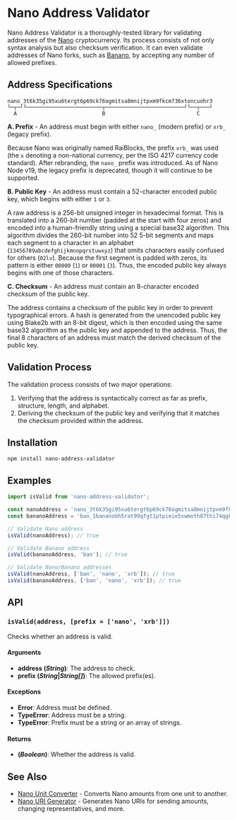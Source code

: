 # Nano Address Validator

Nano Address Validator is a thoroughly-tested library for validating addresses of the [Nano](https://nano.org/en) cryptocurrency. Its process consists of not only syntax analysis but also checksum verification. It can even validate addresses of Nano forks, such as [Banano](https://banano.cc/), by accepting any number of allowed prefixes.

## Address Specifications

```
nano_3t6k35gi95xu6tergt6p69ck76ogmitsa8mnijtpxm9fkcm736xtoncuohr3
└─┬─┘└────────────────────────┬─────────────────────────┘└──┬───┘
  A                           B                             C
```

**A. Prefix** - An address must begin with either `nano_` (modern prefix) or `xrb_` (legacy prefix).

Because Nano was originally named RaiBlocks, the prefix `xrb_` was used (the `x` denoting a non-national currency, per the ISO 4217 currency code standard). After rebranding, the `nano_` prefix was introduced. As of Nano Node v19, the legacy prefix is deprecated, though it will continue to be supported.

**B. Public Key** - An address must contain a 52-character encoded public key, which begins with either `1` or `3`.

A raw address is a 256-bit unsigned integer in hexadecimal format. This is translated into a 260-bit number (padded at the start with four zeros) and encoded into a human-friendly string using a special base32 algorithm. This algorithm divides the 260-bit number into 52 5-bit segments and maps each segment to a character in an alphabet (`13456789abcdefghijkmnopqrstuwxyz`) that omits characters easily confused for others (`02lv`). Because the first segment is padded with zeros, its pattern is either `00000` (`1`) or `00001` (`3`). Thus, the encoded public key always begins with one of those characters.

**C. Checksum** - An address must contain an 8-character encoded checksum of the public key.

The address contains a checksum of the public key in order to prevent typographical errors. A hash is generated from the unencoded public key using Blake2b with an 8-bit digest, which is then encoded using the same base32 algorithm as the public key and appended to the address. Thus, the final 8 characters of an address must match the derived checksum of the public key.

## Validation Process

The validation process consists of two major operations:

1. Verifying that the address is syntactically correct as far as prefix, structure, length, and alphabet.
2. Deriving the checksum of the public key and verifying that it matches the checksum provided within the address.

## Installation

```
npm install nano-address-validator
```

## Examples

```js
import isValid from 'nano-address-validator';

const nanoAddress = 'nano_3t6k35gi95xu6tergt6p69ck76ogmitsa8mnijtpxm9fkcm736xtoncuohr3';
const bananoAddress = 'ban_1bananobh5rat99qfgt1ptpieie5swmoth87thi74qgbfrij7dcgjiij94xr';

// Validate Nano address
isValid(nanoAddress); // true

// Validate Banano address
isValid(bananoAddress, 'ban'); // true

// Validate Nano/Banano addresses
isValid(nanoAddress, ['ban', 'nano', 'xrb']); // true
isValid(bananoAddress, ['ban', 'nano', 'xrb']); // true
```

## API

### `isValid(address, [prefix = ['nano', 'xrb']])`

Checks whether an address is valid.

#### Arguments

- **address (_String_)**: The address to check.
- **prefix (_String_|_String[]_)**: The allowed prefix(es).

#### Exceptions

- **Error**: Address must be defined.
- **TypeError**: Address must be a string.
- **TypeError**: Prefix must be a string or an array of strings.

#### Returns

- **(_Boolean_)**: Whether the address is valid.

## See Also

- [Nano Unit Converter](https://github.com/alecrios/nano-unit-converter) - Converts Nano amounts from one unit to another.
- [Nano URI Generator](https://github.com/alecrios/nano-uri-generator) - Generates Nano URIs for sending amounts, changing representatives, and more.
